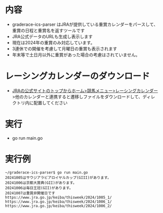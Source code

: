 # 内容
- graderace-ics-parser はJRAが提供している重賞カレンダーをパースして、重賞の日程と重賞名を返すツールです
- JRA公式データのURLも生成し表示します
- 現在は2024年の重賞のみ対応しています。
- 3連休での開催を考慮して月曜日の重賞も表示されます
- 年末等で土日月以外に重賞があった場合の考慮はされていません。

# レーシングカレンダーのダウンロード
- [JRAの公式サイトのトップからホーム>競馬メニュー>レーシングカレンダー](https://www.jra.go.jp/keiba/calendar/)>他のカレンダーと連携すると遷移しファイルをダウンロードして、ディレクトリ内に配置してください

# 実行
- go run main.go

# 実行例
```
~/graderace-ics-parser$ go run main.go
20241005はサウジアラビアロイヤルカップ(GIII)があります。
20241006は京都大賞典(GII)があります。
20241006は毎日王冠(GII)があります。
20241007は重賞非開催日です
https://www.jra.go.jp/keiba/thisweek/2024/1005_1/
https://www.jra.go.jp/keiba/thisweek/2024/1006_1/
https://www.jra.go.jp/keiba/thisweek/2024/1006_2/
```
